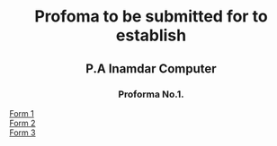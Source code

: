 <center>
<h1>   Profoma to be submitted for to establish </h1>
            <h2>   P.A Inamdar Computer  </h2>
                <h3>  Proforma No.1. </h3>
  </center>
<a href="https://saikishor164.github.io/profomaform/form1.html" target=_blank > Form 1 </a> <br>
<a href="https://saikishor164.github.io/profomaform/form2.html" target=_blank > Form 2 </a><br>
<a href="https://saikishor164.github.io/profomaform/form3.html" target=_blank > Form 3 </a>
